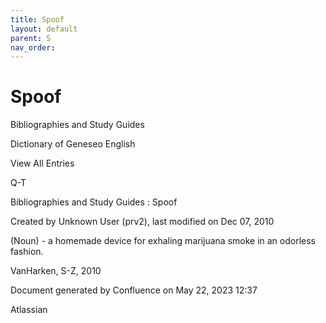 ```yaml
---
title: Spoof
layout: default
parent: S
nav_order:
---
```


# Spoof

Bibliographies and Study Guides

Dictionary of Geneseo English

View All Entries

Q-T

Bibliographies and Study Guides : Spoof

Created by  Unknown User (prv2), last modified on Dec 07, 2010

(Noun) - a homemade device for exhaling marijuana smoke in an odorless fashion.

VanHarken, S-Z, 2010

Document generated by Confluence on May 22, 2023 12:37

Atlassian
